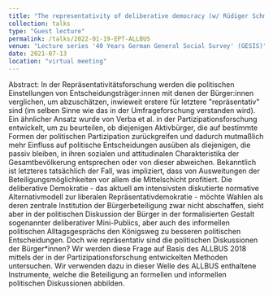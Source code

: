 ```yaml
---
title: "The representativity of deliberative democracy (w/ Rüdiger Schmitt-Beck)"
collection: talks
type: "Guest lecture"
permalink: /talks/2022-01-19-EPT-ALLBUS
venue: "Lecture series '40 Years German General Social Survey' (GESIS)"
date: 2021-07-13
location: "virtual meeting"
---
```


Abstract:
In der Repräsentativitätsforschung werden die politischen Einstellungen von Entscheidungsträger:innen mit denen der Bürger:innen verglichen, um abzuschätzen, inwieweit erstere für letztere "repräsentativ" sind (im selben Sinne wie das in der Umfrageforschung verstanden wird). Ein ähnlicher Ansatz wurde von Verba et al. in der Partizipationsforschung entwickelt, um zu beurteilen, ob diejenigen Aktivbürger, die auf bestimmte Formen der politischen Partizipation zurückgreifen und dadurch mutmaßlich mehr Einfluss auf politische Entscheidungen ausüben als diejenigen, die passiv bleiben, in ihren sozialen und attitudinalen Charakteristika der Gesamtbevölkerung entsprechen oder von dieser abweichen. Bekanntlich ist letzteres tatsächlich der Fall, was impliziert, dass von Ausweitungen der Beteiligungsmöglichkeiten vor allem die Mittelschicht profitiert. Die deliberative Demokratie - das aktuell am intensivsten diskutierte normative Alternativmodell zur liberalen Repräsentativdemokratie - möchte Wahlen als deren zentrale Institution der Bürgerbeteiligung zwar nicht abschaffen, sieht aber in der politischen Diskussion der Bürger in der formalisierten Gestalt sogenannter deliberativer Mini-Publics, aber auch des informellen politischen Alltagsgesprächs den Königsweg zu besseren politischen Entscheidungen. Doch wie repräsentativ sind die politischen Diskussionen der Bürger*innen? Wir werden diese Frage auf Basis des ALLBUS 2018 mittels der in der Partizipationsforschung entwickelten Methoden untersuchen. Wir verwenden dazu in dieser Welle des ALLBUS enthaltene Instrumente, welche die Beteiligung an formellen und informellen politischen Diskussionen abbilden.
